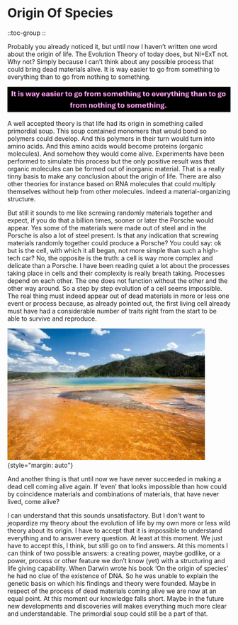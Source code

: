 # Origin Of Species

::toc-group
::

Probably you already noticed it, but until now I haven’t written one word about the origin of life. The Evolution Theory of today does, but NI+ExT not. Why not? Simply because I can’t think about any possible process that could bring dead materials alive. It is way easier to go from something to everything than to go from nothing to something.

![something to everything.png](/something%20to%20everything.png)

A well accepted theory is that life had its origin in something called primordial soup. This soup contained monomers that would bond so polymers could develop. And this polymers in their turn would turn into amino acids. And this amino acids would become proteins (organic molecules). And somehow they would come alive. Experiments have been performed to simulate this process but the only positive result was that organic molecules can be formed out of inorganic material. That is a really tinny basis to make any conclusion about the origin of life. There are also other theories for instance based on RNA molecules that could multiply themselves without help from other molecules. Indeed a material-organizing structure.

But still it sounds to me like screwing randomly materials together and expect, if you do that a billion times, sooner or later the Porsche would appear. Yes some of the materials were made out of steel and in the Porsche is also a lot of steel present. Is that any indication that screwing materials randomly together could produce a Porsche? You could say: ok but is the cell, with which it all began, not more simple than such a high-tech car? No, the opposite is the truth: a cell is way more complex and delicate than a Porsche. I have been reading quiet a lot about the processes taking place in cells and their complexity is really breath taking. Processes depend on each other. The one does not function without the other and the other way around. So a step by step evolution of a cell seems impossible. The real thing must indeed appear out of dead materials in more or less one event or process because, as already pointed out, the first living cell already must have had a considerable number of traits right from the start to be able to survive and reproduce.

![soep.jpg](/soep.jpg){style="margin: auto"}

And another thing is that until now we have never succeeded in making a dead cell coming alive again. If ‘even’ that looks impossible than how could by coincidence materials and combinations of materials, that have never lived, come alive?

I can understand that this sounds unsatisfactory. But I don’t want to jeopardize my theory about the evolution of life by my own more or less wild theory about its origin. I have to accept that it is impossible to understand everything and to answer every question. At least at this moment. We just have to accept this, I think, but still go on to find answers. At this moments I can think of two possible answers: a creating power, maybe godlike, or a power, process or other feature we don’t know (yet) with a structuring and life giving capability. When Darwin wrote his book ‘On the origin of species’ he had no clue of the existence of DNA. So he was unable to explain the genetic basis on which his findings and theory were founded. Maybe in respect of the process of dead materials coming alive we are now at an equal point. At this moment our knowledge falls short. Maybe in the future new developments and discoveries will makes everything much more clear and understandable. The primordial soup could still be a part of that.
